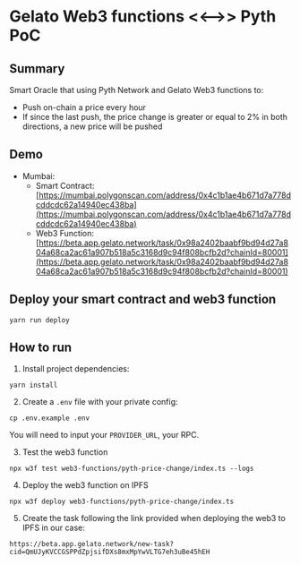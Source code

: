
# Gelato Web3 functions <<-->> Pyth PoC

## Summary

Smart Oracle that using Pyth Network and Gelato Web3 functions to:
- Push on-chain a price every hour
- If since the last push, the price change is greater or equal to 2% in both directions, a new price will be pushed

## Demo
- Mumbai:
  - Smart Contract: [https://mumbai.polygonscan.com/address/0x4c1b1ae4b671d7a778dcddcdc62a14940ec438ba](https://mumbai.polygonscan.com/address/0x4c1b1ae4b671d7a778dcddcdc62a14940ec438ba)
  - Web3 Function: [https://beta.app.gelato.network/task/0x98a2402baabf9bd94d27a804a68ca2ac61a907b518a5c3168d9c94f808bcfb2d?chainId=80001](https://beta.app.gelato.network/task/0x98a2402baabf9bd94d27a804a68ca2ac61a907b518a5c3168d9c94f808bcfb2d?chainId=80001)

## Deploy your smart contract and web3 function
```
yarn run deploy 
```

## How to run

1. Install project dependencies:
```
yarn install
```

2. Create a `.env` file with your private config:
```
cp .env.example .env
```
You will need to input your `PROVIDER_URL`, your RPC.


3. Test the  web3 function
```
npx w3f test web3-functions/pyth-price-change/index.ts --logs
```

4. Deploy the web3 function on IPFS
```
npx w3f deploy web3-functions/pyth-price-change/index.ts
```

5. Create the task following the link provided when deploying the web3 to IPFS in our case:
```
https://beta.app.gelato.network/new-task?cid=QmUJyKVCCGSPPdZpjsifDXs8mxMpYwVLTG7eh3uBe45hEH
```